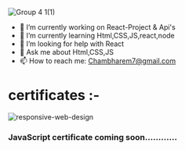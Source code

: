 
![Group 4 1(1)](https://user-images.githubusercontent.com/28594629/101653759-afc58f00-3a65-11eb-9bbd-544089723cbe.png)






- 🔭 I’m currently working on React-Project & Api's
- 🌱 I’m currently learning Html,CSS,JS,react,node
- 🤔 I’m looking for help with React
- 💬 Ask me about Html,CSS,JS
- 📫 How to reach me: Chambharem7@gmail.com

# certificates :-
![responsive-web-design](https://user-images.githubusercontent.com/28594629/103065573-ee6a5600-45dc-11eb-8488-6e02251b6b7e.png)

### JavaScript certificate coming soon............





